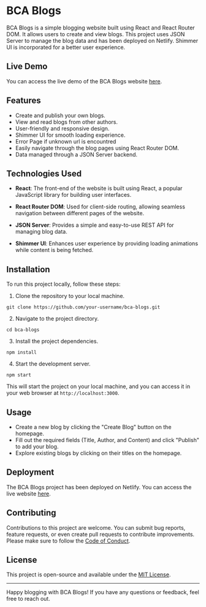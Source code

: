 # BCA Blogs

BCA Blogs is a simple blogging website built using React and React Router DOM. It allows users to create and view blogs. This project uses JSON Server to manage the blog data and has been deployed on Netlify. Shimmer UI is incorporated for a better user experience.

## Live Demo

You can access the live demo of the BCA Blogs website [here](https://bca-blogs.netlify.app/).

## Features

- Create and publish your own blogs.
- View and read blogs from other authors.
- User-friendly and responsive design.
- Shimmer UI for smooth loading experience.
- Error Page if unknown url is encountred
- Easily navigate through the blog pages using React Router DOM.
- Data managed through a JSON Server backend.

## Technologies Used

- **React**: The front-end of the website is built using React, a popular JavaScript library for building user interfaces.

- **React Router DOM**: Used for client-side routing, allowing seamless navigation between different pages of the website.

- **JSON Server**: Provides a simple and easy-to-use REST API for managing blog data.

- **Shimmer UI**: Enhances user experience by providing loading animations while content is being fetched.

## Installation

To run this project locally, follow these steps:

1. Clone the repository to your local machine.

```
git clone https://github.com/your-username/bca-blogs.git
```

2. Navigate to the project directory.

```
cd bca-blogs
```

3. Install the project dependencies.

```
npm install
```

4. Start the development server.

```
npm start
```

This will start the project on your local machine, and you can access it in your web browser at `http://localhost:3000`.

## Usage

- Create a new blog by clicking the "Create Blog" button on the homepage.
- Fill out the required fields (Title, Author, and Content) and click "Publish" to add your blog.
- Explore existing blogs by clicking on their titles on the homepage.

## Deployment

The BCA Blogs project has been deployed on Netlify. You can access the live website [here](https://bca-blogs.netlify.app/).

## Contributing

Contributions to this project are welcome. You can submit bug reports, feature requests, or even create pull requests to contribute improvements. Please make sure to follow the [Code of Conduct](CODE_OF_CONDUCT.md).

## License

This project is open-source and available under the [MIT License](LICENSE.md).

---

Happy blogging with BCA Blogs! If you have any questions or feedback, feel free to reach out.
